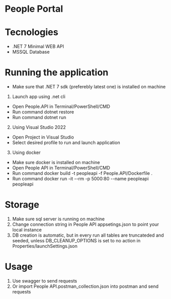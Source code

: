 # People Portal

# Tecnologies
- .NET 7 Minimal WEB API
- MSSQL Database

# Running the application
- Make sure that .NET 7 sdk (preferebly latest one) is installed on machine
1. Launch app using .net cli
- Open People.API in Terminal/PowerShell/CMD 
- Run command dotnet restore
- Run command dotnet run
2. Using Visual Studio 2022
- Open Project in Visual Studio
- Select desired profile to run and launch application
3. Using docker
- Make sure docker is installed on machine
- Open People API in Terminal/PowerShell/CMD 
- Run command docker build -t peopleapi -f People.API/Dockerfile .
- Run command docker run -it --rm -p 5000:80 --name peopleapi peopleapi

# Storage
1. Make sure sql server is running on machine
2. Change connection string in People API appsetings.json to point your local instance
3. DB creation is automatic, but in every run all tables are truncateded and seeded, unless DB_CLEANUP_OPTIONS is set to no action in Properties/launchSettings.json

# Usage
1. Use swagger to send requests
2. Or import People API.postman_collection.json into postman and send requests